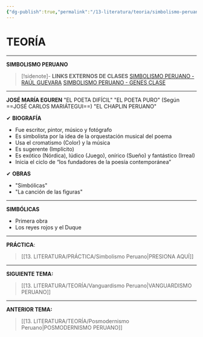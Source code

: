```yaml
---
{"dg-publish":true,"permalink":"/13-literatura/teoria/simbolismo-peruano/","tags":["Literatura","Teoría"]}
---
```


# TEORÍA
---
**SIMBOLISMO PERUANO** 

>[!sidenote]- **LINKS EXTERNOS DE CLASES**
>[SIMBOLISMO PERUANO - RAÚL GUEVARA](https://www.youtube.com/watch?v=rYnlK3gu4Dc) 
>[SIMBOLISMO PERUANO - GENES CLASE](https://www.youtube.com/watch?v=7HkjNSV2LnE) 

---
**JOSÉ MARÍA EGUREN**
"EL POETA DIFÍCIL"
"EL POETA PURO" (Según ==JOSÉ CARLOS MARIÁTEGUI==)
"EL CHAPLIN PERUANO"

✔ **BIOGRAFÍA**
- Fue escritor, pintor, músico y fotógrafo
- Es simbolista por la idea de la orquestación musical del poema
- Usa el cromatismo (Color) y la música
- Es sugerente (Implícito)
- Es exótico (Nórdica), lúdico (Juego), onírico (Sueño) y fantástico (Irreal)
- Inicia el ciclo de “los fundadores de la poesía contemporánea”

✔ **OBRAS**
- "Simbólicas"
- "La canción de las figuras"

---
**SIMBÓLICAS**
- Primera obra
- Los reyes rojos y el Duque

---
**PRÁCTICA**:
>[[13. LITERATURA/PRÁCTICA/Simbolismo Peruano\|PRESIONA AQUÍ]]

---
**SIGUIENTE TEMA:** 
>[[13. LITERATURA/TEORÍA/Vanguardismo Peruano\|VANGUARDISMO PERUANO]]

---
**ANTERIOR TEMA:** 
>[[13. LITERATURA/TEORÍA/Posmodernismo Peruano\|POSMODERNISMO PERUANO]]



